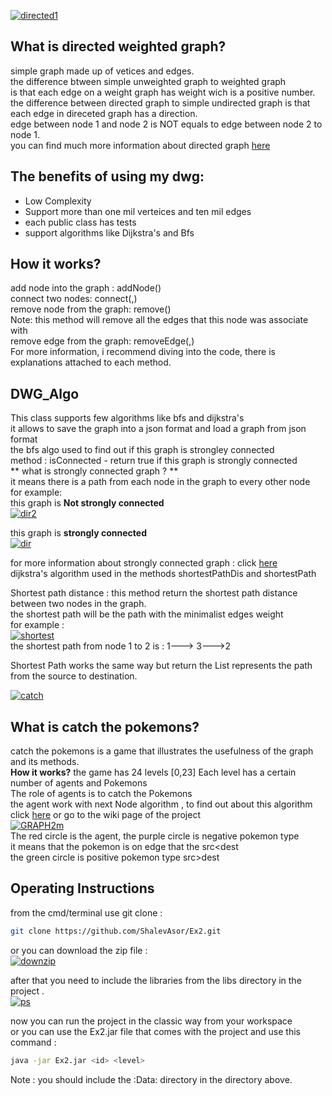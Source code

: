 <a href="http://www.siz.co.il/"><img src="http://up419.siz.co.il/up1/oizxyjuxymmw.png" border="0" alt="directed1" /></a>

## What is directed weighted graph? <br>
simple graph made up of vetices and edges. <br>
the difference btween simple unweighted graph to weighted graph <br>
is that each edge on a weight graph has weight wich is a positive number. <br>
the difference between directed graph to simple undirected graph is that <br>
each edge in direceted graph has a direction. <br>
edge between node 1 and node 2 is NOT equals to edge between node 2 to node 1. <br>
you can find much more information about directed graph [here](https://en.wikipedia.org/wiki/Directed_graph) <br>



## The benefits of using my dwg:
- Low Complexity
- Support more than one mil verteices and ten mil edges
- each public class has tests
- support algorithms like Dijkstra's and Bfs

## How it works? 
add node into the graph : addNode(<vertex>) <br>
connect two nodes: connect(<node key>,<node key>) <br>
remove node from the graph: remove(<node key>) <br>
Note: this method will remove all the edges that this node was associate with <br>
remove edge from the graph: removeEdge(<node key>,<node key>) <br>
For more information, i recommend diving into the code, there is explanations attached to each method. <br>
 
 
## DWG_Algo

This class supports few algorithms like bfs and dijkstra's <br>
it allows to save the graph into a json format and load a graph from json format <br>
the bfs algo used to find out if this graph is strongley connected <br>
method : isConnected - return true if this graph is strongly connected <br>
** what is strongly connected graph ? ** <br>
it means there is a path from each node in the graph to every other node <br>
for example: <br>
this graph is **Not strongly connected** <br>
<a href="http://www.siz.co.il/"><img src="http://up419.siz.co.il/up2/lh2ren5dkyjz.png" border="0" alt="dir2" /></a> <br>

this graph is **strongly connected** <br>
<a href="http://www.siz.co.il/"><img src="http://up419.siz.co.il/up3/dmtzaglnzz5j.png" border="0" alt="dir" /></a>

for more information about strongly connected graph : click [here](https://en.wikipedia.org/wiki/Strongly_connected_component) <br>
dijkstra's algorithm used in the methods shortestPathDis and shortestPath

Shortest path distance : this method return the shortest path distance between two nodes in the graph. <br>
the shortest path will be the path with the minimalist edges weight <br>
for example : <br>
<a href="http://www.siz.co.il/"><img src="http://up419.siz.co.il/up2/2mdhzomitddn.png" border="0" alt="shortest" /></a> <br>
the shortest path from node 1 to 2 is : 1---> 3--->2 <br>

Shortest Path works the same way but return the List represents the path from the source to destination. <br>

<a href="http://www.siz.co.il/"><img src="http://up419.siz.co.il/up3/wjhr2y4ywnoz.png" border="0" alt="catch" /></a> <br>

## What is catch the pokemons? 
catch the pokemons is a game that  illustrates the usefulness of the graph and its methods. <br>
**How it works?**
the game has 24 levels [0,23]
Each level has a certain number of agents and Pokemons <br>
The role of agents is to catch the Pokemons <br>
the agent work with next Node algorithm , to find out about this algorithm click [here](https://github.com/ShalevAsor/Ex2/wiki
) or go to the wiki page of the project <br>
<a href="http://www.siz.co.il/"><img src="http://up419.siz.co.il/up3/w1y0uig2wimm.png" border="0" alt="GRAPH2m" /></a> <br>
The red circle is the agent, the purple circle is negative pokemon type <br>
it means that the pokemon is on edge that the src<dest <br>
the green circle is positive pokemon type src>dest <br>

## Operating Instructions 
from  the cmd/terminal use git clone : <br>
```sh
git clone https://github.com/ShalevAsor/Ex2.git
```
or you can download the zip file : <br>
<a href="http://www.siz.co.il/"><img src="http://up419.siz.co.il/up3/iohzho0td5ty.png" border="0" alt="downzip" /></a>

after that you need to include the libraries from the libs directory in the project . <br>
<a href="http://www.siz.co.il/"><img src="http://up419.siz.co.il/up1/rdmiizmzldnb.png" border="0" alt="ps" /></a>

now you can run the project in the classic way from your workspace <br>
or you can use the Ex2.jar file that comes with the project 
and use this command : 
```sh
java -jar Ex2.jar <id> <level>
```
Note : you should include the :Data: directory in the directory above. 





